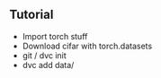## Tutorial

* Import torch stuff
* Download cifar with torch.datasets
* git / dvc init
* dvc add data/